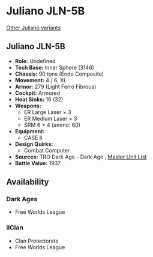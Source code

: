 # Juliano JLN-5B 

[Other Juliano variants](../juliano.md) 

## Juliano JLN-5B 

- **Role:** Undefined 
- **Tech Base:** Inner Sphere (3146) 
- **Chassis:** 90 tons (Endo Composite) 
- **Movement:** 4 / 6, XL 
- **Armor:** 279 (Light Ferro Fibrous) 
- **Cockpit:** Armored 
- **Heat Sinks:** 16 (32) 
- **Weapons:** 
  - ER Large Laser × 3 
  - ER Medium Laser × 3 
  - SRM 6 × 4 (ammo: 60) 
- **Equipment:** 
  - CASE II 
- **Design Quirks:** 
  - Combat Computer 
- **Sources:** TRO Dark Age - Dark Age , [Master Unit List](http://masterunitlist.info/Unit/Details/8064) 
- **Battle Value:** 1937 

## Availability 

### Dark Ages 

- Free Worlds League 

### ilClan 

- Clan Protectorate 
- Free Worlds League 

